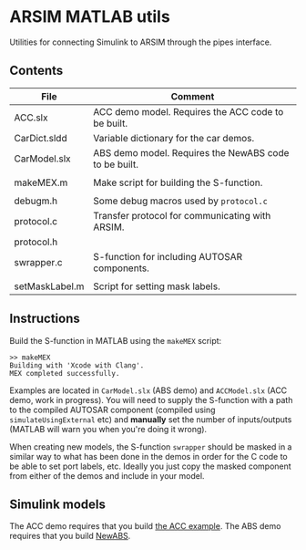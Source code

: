 # ARSIM MATLAB utils

Utilities for connecting Simulink to ARSIM through the pipes interface.

## Contents

| File           | Comment                                                   |
| -------------- | --------------------------------------------------------- | 
| ACC.slx        | ACC demo model. Requires the ACC code to be built.        |
| CarDict.sldd   | Variable dictionary for the car demos.                    |
| CarModel.slx   | ABS demo model. Requires the NewABS code to be built.     | 
|                |                                                           |
| makeMEX.m      | Make script for building the S-function.                  |
|                |                                                           |
| debugm.h       | Some debug macros used by `protocol.c`                    | 
| protocol.c     | Transfer protocol for communicating with ARSIM.           |
| protocol.h     |                                                           |
| swrapper.c     | S-function for including AUTOSAR components.              |
|                |                                                           |
| setMaskLabel.m | Script for setting mask labels.                           |

## Instructions

Build the S-function in MATLAB using the `makeMEX` script:

    >> makeMEX
    Building with 'Xcode with Clang'.
    MEX completed successfully.

Examples are located in `CarModel.slx` (ABS demo) and `ACCModel.slx` (ACC demo,
work in progress). You will need to supply the S-function with a path to the
compiled AUTOSAR component (compiled using `simulateUsingExternal` etc) and
**manually** set the number of inputs/outputs (MATLAB will warn you when you're
doing it wrong).

When creating new models, the S-function `swrapper` should be masked in a
similar way to what has been done in the demos in order for the C code to be
able to set port labels, etc. Ideally you just copy the masked component from
either of the demos and include in your model.

## Simulink models

The ACC demo requires that you build [the ACC example](../ACC/). The ABS demo
requires that you build [NewABS](../NewABS/).


